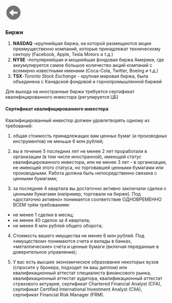 <a href=../README.md><img src="../img/back.jpg" width="50" height="50" /></a>
### Биржи
1. **NASDAQ** –крупнейшая биржа, на которой размещаются акции преимущественно компаний, которые принадлежат техническому сектору (Facebook, Apple, Tesla Motors и т.д.)
2. **NYSE** -популярнейшая и мощнейшая фондовая биржа Америки, где аккумулируется самое большое количество акций компаний с всемирно известными именами (Coca-Cola, Twitter, Boeing и т.д.)
3. **TSX**-*Toronto Stock Exchange* - крупная мировая биржа, была объединена с Канадской фондовой и горнопромышленной биржей

Для выхода на иностранные биржи требуется сертификат квалифицированного инвестора (регулируется ЦБ)

#### Сертификат квалифицированного инвестора
Квалифицированный инвестор должен удовлетворять одному из требований: 

1. общая стоимость принадлежащих вам ценных бумаг (и производных инструментов) не меньше 6 млн рублей; 

2. вы в течение 5 последних лет не менее 2 лет проработали в организации (в том числе иностранной), имеющей статус квалифицированного инвестора, или не менее 3 лет - в организации, не имеющей этого статуса, но торговавшей ценными бумагами или производными. Работа должна быть непосредственно связана с ценными бумагами; 

3. за последние 4 квартала вы достаточно активно заключали сделки с ценными бумагами (например, торговали на бирже). Под «достаточно активно» понимается соответствие ОДНОВРЕМЕННО ВСЕМ трём требованиям: 
- не менее 1 сделки в месяц; 
- не менее 40 сделок за 4 квартала; 
- не менее 6 млн рублей общего оборота; 

4. Стоимость вашего имущества не менее 6 млн рублей. Под «имуществом» понимаются счета и вклады в банках, «металлические» счета и ценные бумаги (включая переданные в доверительное управление); 

5. У вас есть высшее экономическое образование некоторых вузов (спросите у брокера, подходит ли ваш диплом) или квалификационный аттестат специалиста финансового рынка, квалификационный аттестат аудитора, квалификационный аттестат страхового актуария, сертификат Chartered Financial Analyst (CFA), сертификат Certified International Investment Analyst (CIIA), сертификат Financial Risk Manager (FRM). 
